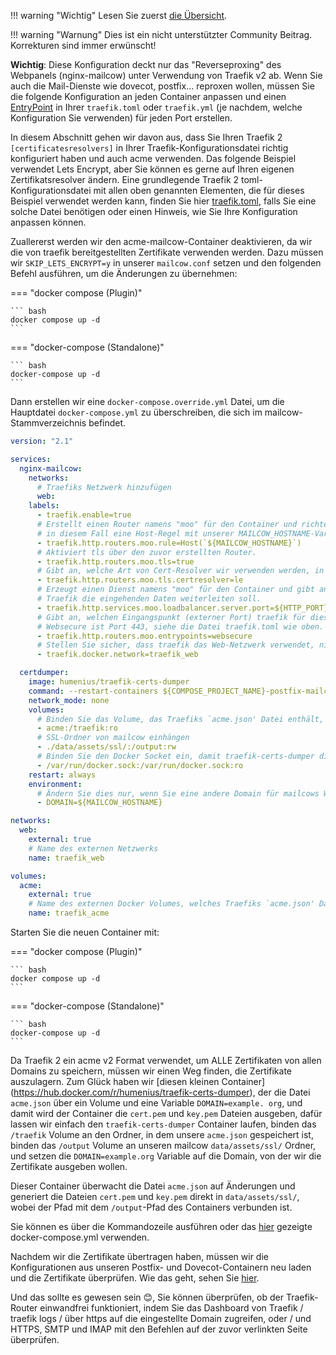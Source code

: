 !!! warning "Wichtig"
    Lesen Sie zuerst [die Übersicht](r_p.md).

!!! warning "Warnung"
    Dies ist ein nicht unterstützter Community Beitrag. Korrekturen sind immer erwünscht!

**Wichtig**: Diese Konfiguration deckt nur das "Reverseproxing" des Webpanels (nginx-mailcow) unter Verwendung von Traefik v2 ab. Wenn Sie auch die Mail-Dienste wie dovecot, postfix... reproxen wollen, müssen Sie die folgende Konfiguration an jeden Container anpassen und einen [EntryPoint](https://docs.traefik.io/routing/entrypoints/) in Ihrer `traefik.toml` oder `traefik.yml` (je nachdem, welche Konfiguration Sie verwenden) für jeden Port erstellen.

In diesem Abschnitt gehen wir davon aus, dass Sie Ihren Traefik 2 `[certificatesresolvers]` in Ihrer Traefik-Konfigurationsdatei richtig konfiguriert haben und auch acme verwenden. Das folgende Beispiel verwendet Lets Encrypt, aber Sie können es gerne auf Ihren eigenen Zertifikatsresolver ändern. Eine grundlegende Traefik 2 toml-Konfigurationsdatei mit allen oben genannten Elementen, die für dieses Beispiel verwendet werden kann, finden Sie hier [traefik.toml](https://github.com/Frenzoid/TraefikBasicConfig/blob/master/traefik.toml), falls Sie eine solche Datei benötigen oder einen Hinweis, wie Sie Ihre Konfiguration anpassen können.

Zuallererst werden wir den acme-mailcow-Container deaktivieren, da wir die von traefik bereitgestellten Zertifikate verwenden werden.
Dazu müssen wir `SKIP_LETS_ENCRYPT=y` in unserer `mailcow.conf` setzen und den folgenden Befehl ausführen, um die Änderungen zu übernehmen:

=== "docker compose (Plugin)"

    ``` bash
    docker compose up -d
    ```

=== "docker-compose (Standalone)"

    ``` bash
    docker-compose up -d
    ```

Dann erstellen wir eine `docker-compose.override.yml` Datei, um die Hauptdatei `docker-compose.yml` zu überschreiben, die sich im mailcow-Stammverzeichnis befindet.

```yaml
version: "2.1"

services:
  nginx-mailcow:
    networks:
      # Traefiks Netzwerk hinzufügen
      web:
    labels:
      - traefik.enable=true
      # Erstellt einen Router namens "moo" für den Container und richtet eine Regel ein, um den Container mit einer bestimmten Regel zu verknüpfen,
      # in diesem Fall eine Host-Regel mit unserer MAILCOW_HOSTNAME-Variable.
      - traefik.http.routers.moo.rule=Host(`${MAILCOW_HOSTNAME}`)
      # Aktiviert tls über den zuvor erstellten Router.
      - traefik.http.routers.moo.tls=true
      # Gibt an, welche Art von Cert-Resolver wir verwenden werden, in diesem Fall le (Lets Encrypt).
      - traefik.http.routers.moo.tls.certresolver=le
      # Erzeugt einen Dienst namens "moo" für den Container und gibt an, welchen internen Port des Containers
      # Traefik die eingehenden Daten weiterleiten soll.
      - traefik.http.services.moo.loadbalancer.server.port=${HTTP_PORT}
      # Gibt an, welchen Eingangspunkt (externer Port) traefik für diesen Container abhören soll.
      # Websecure ist Port 443, siehe die Datei traefik.toml wie oben.
      - traefik.http.routers.moo.entrypoints=websecure
      # Stellen Sie sicher, dass traefik das Web-Netzwerk verwendet, nicht das mailcowdockerized_mailcow-network
      - traefik.docker.network=traefik_web

  certdumper:
    image: humenius/traefik-certs-dumper
    command: --restart-containers ${COMPOSE_PROJECT_NAME}-postfix-mailcow-1,${COMPOSE_PROJECT_NAME}-nginx-mailcow-1,${COMPOSE_PROJECT_NAME}-dovecot-mailcow-1
    network_mode: none
    volumes:
      # Binden Sie das Volume, das Traefiks `acme.json' Datei enthält, ein
      - acme:/traefik:ro
      # SSL-Ordner von mailcow einhängen
      - ./data/assets/ssl/:/output:rw
      # Binden Sie den Docker Socket ein, damit traefik-certs-dumper die Container neu starten kann
      - /var/run/docker.sock:/var/run/docker.sock:ro
    restart: always
    environment:
      # Ändern Sie dies nur, wenn Sie eine andere Domain für mailcows Web-Frontend verwenden als in der Standard-Konfiguration
      - DOMAIN=${MAILCOW_HOSTNAME}

networks:
  web:
    external: true
    # Name des externen Netzwerks
    name: traefik_web

volumes:
  acme:
    external: true
    # Name des externen Docker Volumes, welches Traefiks `acme.json' Datei enthält
    name: traefik_acme
```

Starten Sie die neuen Container mit:

=== "docker compose (Plugin)"

    ``` bash
    docker compose up -d
    ```

=== "docker-compose (Standalone)"

    ``` bash
    docker-compose up -d
    ```

Da Traefik 2 ein acme v2 Format verwendet, um ALLE Zertifikaten von allen Domains zu speichern, müssen wir einen Weg finden, die Zertifikate auszulagern. Zum Glück haben wir [diesen kleinen Container] (https://hub.docker.com/r/humenius/traefik-certs-dumper), der die Datei `acme.json` über ein Volume und eine Variable `DOMAIN=example. org`, und damit wird der Container die `cert.pem` und `key.pem` Dateien ausgeben, dafür lassen wir einfach den `traefik-certs-dumper` Container laufen, binden das `/traefik` Volume an den Ordner, in dem unsere `acme.json` gespeichert ist, binden das `/output` Volume an unseren mailcow `data/assets/ssl/` Ordner, und setzen die `DOMAIN=example.org` Variable auf die Domain, von der wir die Zertifikate ausgeben wollen.

Dieser Container überwacht die Datei `acme.json` auf Änderungen und generiert die Dateien `cert.pem` und `key.pem` direkt in `data/assets/ssl/`, wobei der Pfad mit dem `/output`-Pfad des Containers verbunden ist.

Sie können es über die Kommandozeile ausführen oder das [hier](https://hub.docker.com/r/humenius/traefik-certs-dumper) gezeigte docker-compose.yml verwenden.

Nachdem wir die Zertifikate übertragen haben, müssen wir die Konfigurationen aus unseren Postfix- und Dovecot-Containern neu laden und die Zertifikate überprüfen. Wie das geht, sehen Sie [hier](https://mailcow.github.io/mailcow-dockerized-docs/de/post_installation/firststeps-ssl/#ein-eigenes-zertifikat-verwenden).

Und das sollte es gewesen sein 😊, Sie können überprüfen, ob der Traefik-Router einwandfrei funktioniert, indem Sie das Dashboard von Traefik / traefik logs / über https auf die eingestellte Domain zugreifen, oder / und HTTPS, SMTP und IMAP mit den Befehlen auf der zuvor verlinkten Seite überprüfen.

